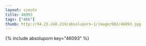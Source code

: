 ```yaml
--- 
layout: sieutv
title: 46093
tags: ["46k"]
thumb: http://94.23.248.219/absoluporn-1/image/002/46093.jpg
---
```

{% include absoluporn key="46093" %} 
